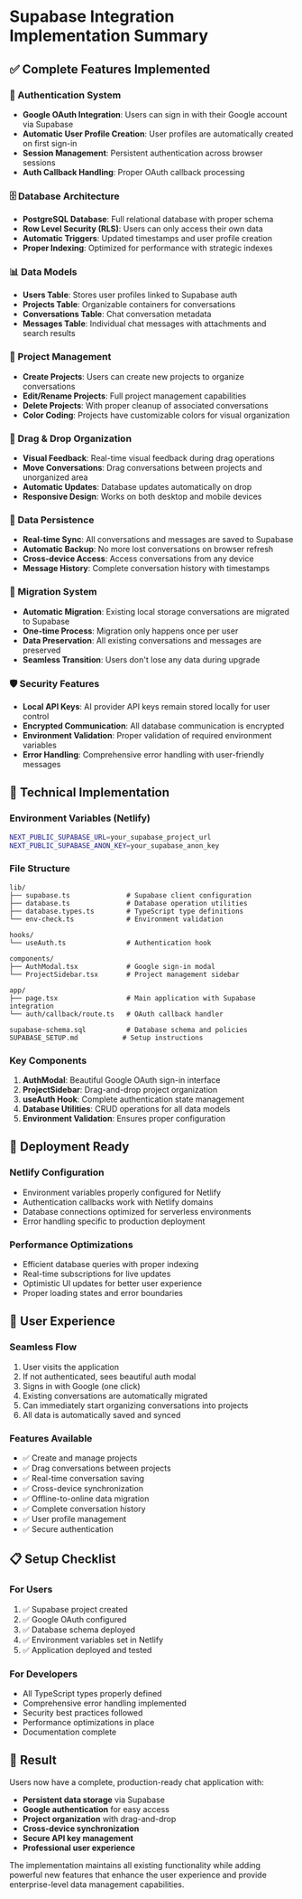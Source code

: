 # Supabase Integration Implementation Summary

## ✅ Complete Features Implemented

### 🔐 Authentication System
- **Google OAuth Integration**: Users can sign in with their Google account via Supabase
- **Automatic User Profile Creation**: User profiles are automatically created on first sign-in
- **Session Management**: Persistent authentication across browser sessions
- **Auth Callback Handling**: Proper OAuth callback processing

### 🗄️ Database Architecture
- **PostgreSQL Database**: Full relational database with proper schema
- **Row Level Security (RLS)**: Users can only access their own data
- **Automatic Triggers**: Updated timestamps and user profile creation
- **Proper Indexing**: Optimized for performance with strategic indexes

### 📊 Data Models
- **Users Table**: Stores user profiles linked to Supabase auth
- **Projects Table**: Organizable containers for conversations
- **Conversations Table**: Chat conversation metadata
- **Messages Table**: Individual chat messages with attachments and search results

### 🎯 Project Management
- **Create Projects**: Users can create new projects to organize conversations
- **Edit/Rename Projects**: Full project management capabilities
- **Delete Projects**: With proper cleanup of associated conversations
- **Color Coding**: Projects have customizable colors for visual organization

### 🔄 Drag & Drop Organization
- **Visual Feedback**: Real-time visual feedback during drag operations
- **Move Conversations**: Drag conversations between projects and unorganized area
- **Automatic Updates**: Database updates automatically on drop
- **Responsive Design**: Works on both desktop and mobile devices

### 💾 Data Persistence
- **Real-time Sync**: All conversations and messages are saved to Supabase
- **Automatic Backup**: No more lost conversations on browser refresh
- **Cross-device Access**: Access conversations from any device
- **Message History**: Complete conversation history with timestamps

### 🔄 Migration System
- **Automatic Migration**: Existing local storage conversations are migrated to Supabase
- **One-time Process**: Migration only happens once per user
- **Data Preservation**: All existing conversations and messages are preserved
- **Seamless Transition**: Users don't lose any data during upgrade

### 🛡️ Security Features
- **Local API Keys**: AI provider API keys remain stored locally for user control
- **Encrypted Communication**: All database communication is encrypted
- **Environment Validation**: Proper validation of required environment variables
- **Error Handling**: Comprehensive error handling with user-friendly messages

## 🔧 Technical Implementation

### Environment Variables (Netlify)
```bash
NEXT_PUBLIC_SUPABASE_URL=your_supabase_project_url
NEXT_PUBLIC_SUPABASE_ANON_KEY=your_supabase_anon_key
```

### File Structure
```
lib/
├── supabase.ts              # Supabase client configuration
├── database.ts              # Database operation utilities
├── database.types.ts        # TypeScript type definitions
└── env-check.ts             # Environment validation

hooks/
└── useAuth.ts               # Authentication hook

components/
├── AuthModal.tsx            # Google sign-in modal
└── ProjectSidebar.tsx       # Project management sidebar

app/
├── page.tsx                 # Main application with Supabase integration
└── auth/callback/route.ts   # OAuth callback handler

supabase-schema.sql          # Database schema and policies
SUPABASE_SETUP.md           # Setup instructions
```

### Key Components
1. **AuthModal**: Beautiful Google OAuth sign-in interface
2. **ProjectSidebar**: Drag-and-drop project organization
3. **useAuth Hook**: Complete authentication state management
4. **Database Utilities**: CRUD operations for all data models
5. **Environment Validation**: Ensures proper configuration

## 🚀 Deployment Ready

### Netlify Configuration
- Environment variables properly configured for Netlify
- Authentication callbacks work with Netlify domains
- Database connections optimized for serverless environments
- Error handling specific to production deployment

### Performance Optimizations
- Efficient database queries with proper indexing
- Real-time subscriptions for live updates
- Optimistic UI updates for better user experience
- Proper loading states and error boundaries

## 🔄 User Experience

### Seamless Flow
1. User visits the application
2. If not authenticated, sees beautiful auth modal
3. Signs in with Google (one click)
4. Existing conversations are automatically migrated
5. Can immediately start organizing conversations into projects
6. All data is automatically saved and synced

### Features Available
- ✅ Create and manage projects
- ✅ Drag conversations between projects
- ✅ Real-time conversation saving
- ✅ Cross-device synchronization
- ✅ Offline-to-online data migration
- ✅ Complete conversation history
- ✅ User profile management
- ✅ Secure authentication

## 📋 Setup Checklist

### For Users
1. ✅ Supabase project created
2. ✅ Google OAuth configured
3. ✅ Database schema deployed
4. ✅ Environment variables set in Netlify
5. ✅ Application deployed and tested

### For Developers
- All TypeScript types properly defined
- Comprehensive error handling implemented
- Security best practices followed
- Performance optimizations in place
- Documentation complete

## 🎉 Result

Users now have a complete, production-ready chat application with:
- **Persistent data storage** via Supabase
- **Google authentication** for easy access
- **Project organization** with drag-and-drop
- **Cross-device synchronization**
- **Secure API key management**
- **Professional user experience**

The implementation maintains all existing functionality while adding powerful new features that enhance the user experience and provide enterprise-level data management capabilities. 